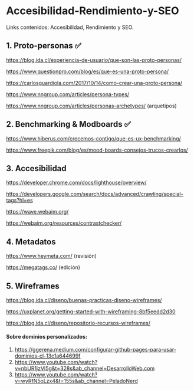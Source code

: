 # Accesibilidad-Rendimiento-y-SEO
Links contenidos: Accesibilidad, Rendimiento y SEO.

## 1. Proto-personas ✅

<https://blog.ida.cl/experiencia-de-usuario/que-son-las-proto-personas/>

<https://www.questionpro.com/blog/es/que-es-una-proto-persona/>

<https://carlosguardiola.com/2017/10/14/como-crear-una-proto-persona/>

<https://www.nngroup.com/articles/persona-types/>

<https://www.nngroup.com/articles/personas-archetypes/> (arquetipos)

## 2. Benchmarking & Modboards ✅

<https://www.hiberus.com/crecemos-contigo/que-es-ux-benchmarking/>

<https://www.freepik.com/blog/es/mood-boards-consejos-trucos-crearlos/>

## 3. Accesibilidad

<https://developer.chrome.com/docs/lighthouse/overview/>

<https://developers.google.com/search/docs/advanced/crawling/special-tags?hl=es>

<https://wave.webaim.org/>

<https://webaim.org/resources/contrastchecker/>

## 4. Metadatos

<https://www.heymeta.com/> (revisión)

<https://megatags.co/> (edición)

## 5. Wireframes

<https://blog.ida.cl/diseno/buenas-practicas-diseno-wireframes/>

<https://uxplanet.org/getting-started-with-wireframing-8bf5eedd2d30>

<https://blog.ida.cl/diseno/repositorio-recursos-wireframes/>

#### Sobre dominios personalizados:

1. <https://ggerena.medium.com/configurar-github-pages-para-usar-dominios-cl-13c1a644699f>
2. <https://www.youtube.com/watch?v=nbUR1jzVI5g&t=328s&ab_channel=DesarrolloWeb.com>
3. <https://www.youtube.com/watch?v=wyRfN5oLzx4&t=155s&ab_channel=PeladoNerd>
